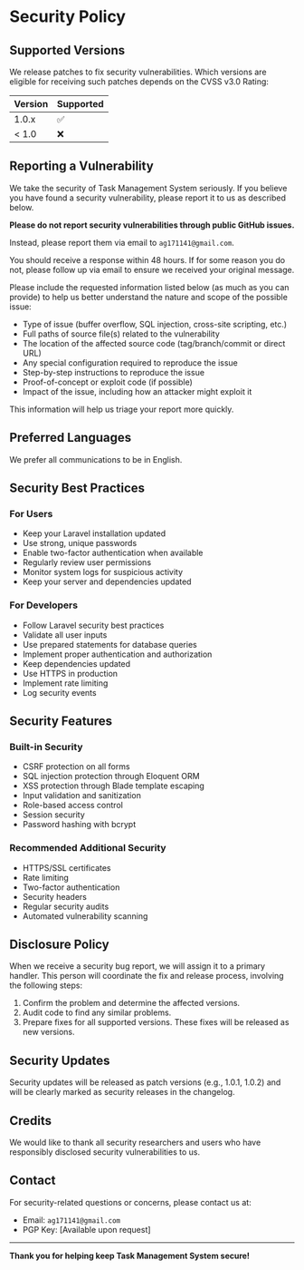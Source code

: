 # Security Policy

## Supported Versions

We release patches to fix security vulnerabilities. Which versions are eligible for receiving such patches depends on the CVSS v3.0 Rating:

| Version | Supported          |
| ------- | ------------------ |
| 1.0.x   | :white_check_mark: |
| < 1.0   | :x:                |

## Reporting a Vulnerability

We take the security of Task Management System seriously. If you believe you have found a security vulnerability, please report it to us as described below.

**Please do not report security vulnerabilities through public GitHub issues.**

Instead, please report them via email to `ag171141@gmail.com`.

You should receive a response within 48 hours. If for some reason you do not, please follow up via email to ensure we received your original message.

Please include the requested information listed below (as much as you can provide) to help us better understand the nature and scope of the possible issue:

- Type of issue (buffer overflow, SQL injection, cross-site scripting, etc.)
- Full paths of source file(s) related to the vulnerability
- The location of the affected source code (tag/branch/commit or direct URL)
- Any special configuration required to reproduce the issue
- Step-by-step instructions to reproduce the issue
- Proof-of-concept or exploit code (if possible)
- Impact of the issue, including how an attacker might exploit it

This information will help us triage your report more quickly.

## Preferred Languages

We prefer all communications to be in English.

## Security Best Practices

### For Users
- Keep your Laravel installation updated
- Use strong, unique passwords
- Enable two-factor authentication when available
- Regularly review user permissions
- Monitor system logs for suspicious activity
- Keep your server and dependencies updated

### For Developers
- Follow Laravel security best practices
- Validate all user inputs
- Use prepared statements for database queries
- Implement proper authentication and authorization
- Keep dependencies updated
- Use HTTPS in production
- Implement rate limiting
- Log security events

## Security Features

### Built-in Security
- CSRF protection on all forms
- SQL injection protection through Eloquent ORM
- XSS protection through Blade template escaping
- Input validation and sanitization
- Role-based access control
- Session security
- Password hashing with bcrypt

### Recommended Additional Security
- HTTPS/SSL certificates
- Rate limiting
- Two-factor authentication
- Security headers
- Regular security audits
- Automated vulnerability scanning

## Disclosure Policy

When we receive a security bug report, we will assign it to a primary handler. This person will coordinate the fix and release process, involving the following steps:

1. Confirm the problem and determine the affected versions.
2. Audit code to find any similar problems.
3. Prepare fixes for all supported versions. These fixes will be released as new versions.

## Security Updates

Security updates will be released as patch versions (e.g., 1.0.1, 1.0.2) and will be clearly marked as security releases in the changelog.

## Credits

We would like to thank all security researchers and users who have responsibly disclosed security vulnerabilities to us.

## Contact

For security-related questions or concerns, please contact us at:
- Email: `ag171141@gmail.com`
- PGP Key: [Available upon request]

---

**Thank you for helping keep Task Management System secure!**
